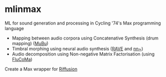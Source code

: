 # mlinmax
ML for sound generation and processing in Cycling '74's Max programming language

 - Mapping between audio corpora using Concatenative Synthesis (drum mapping) ([MuBu](https://forum.ircam.fr/projects/detail/mubu/))
 - Timbral morphing using neural audio synthesis ([RAVE](https://github.com/acids-ircam/RAVE) and [nn~](https://github.com/acids-ircam/nn_tilde))
 - Audio decomposition using Non-negative Matrix Factorisation (using [FluCoMa](https://www.flucoma.org/))
 
 Create a Max wrapper for [Riffusion](https://huggingface.co/riffusion/riffusion-model-v1)
